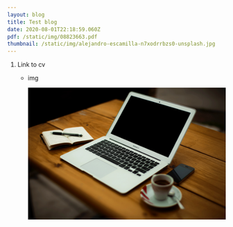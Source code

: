 ```yaml
---
layout: blog
title: Test blog
date: 2020-08-01T22:18:59.060Z
pdf: /static/img/08823663.pdf
thumbnail: /static/img/alejandro-escamilla-n7xodrrbzs0-unsplash.jpg
---
```


1. Link to cv

   - img

     ![test](/static/img/alejandro-escamilla-n7xodrrbzs0-unsplash.jpg "tes")
